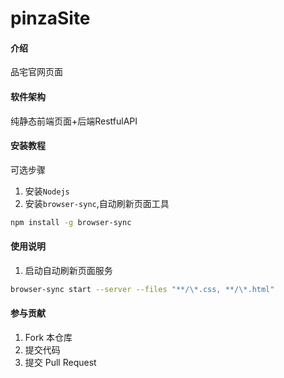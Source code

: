 # pinzaSite

#### 介绍

品宅官网页面

#### 软件架构

纯静态前端页面+后端RestfulAPI

#### 安装教程

可选步骤

1. 安装`Nodejs`
2. 安装`browser-sync`,自动刷新页面工具
``` bash
npm install -g browser-sync
```

#### 使用说明

1. 启动自动刷新页面服务
```` bash
browser-sync start --server --files "**/\*.css, **/\*.html"
````

#### 参与贡献

1. Fork 本仓库
2. 提交代码
3. 提交 Pull Request
